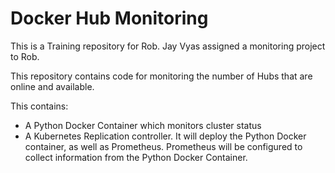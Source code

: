 # Docker Hub Monitoring

This is a Training repository for Rob. Jay Vyas assigned a monitoring project to Rob.

This repository contains code for monitoring the number of Hubs that are online and available. 

This contains:

* A Python Docker Container which monitors cluster status
* A Kubernetes Replication controller. It will deploy the Python Docker container, as well as Prometheus. Prometheus will be configured to collect information from the Python Docker Container.

